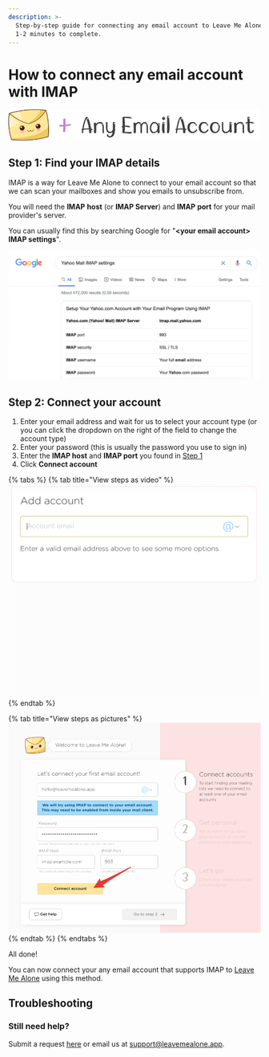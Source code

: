 ```yaml
---
description: >-
  Step-by-step guide for connecting any email account to Leave Me Alone. Takes
  1-2 minutes to complete.
---
```


# How to connect any email account with IMAP

![](../.gitbook/assets/lma+anything.png)

## Step 1: Find your IMAP details

IMAP is a way for Leave Me Alone to connect to your email account so that we can scan your mailboxes and show you emails to unsubscribe from.

You will need the **IMAP** **host** (or **IMAP Server**) and **IMAP** **port** for your mail provider's server.

You can usually find this by searching Google for "**\<your email account> IMAP settings**".

![E.g. Searching Google for Yahoo Mail IMAP settings](<../.gitbook/assets/image (5).png>)

## Step 2: Connect your account

1. Enter your email address and wait for us to select your account type (or you can click the dropdown on the right of the field to change the account type)
2. Enter your password (this is usually the password you use to sign in)
3. Enter the **IMAP host** and **IMAP port** you found in [Step 1](connecting-other-imap.md#step-1-find-your-imap-details)
4. Click **Connect account**

{% tabs %}
{% tab title="View steps as video" %}
![](../.gitbook/assets/1-connect.gif)
{% endtab %}

{% tab title="View steps as pictures" %}
![Enter your email, password, IMAP host & port from Step 1 and click Connect account](../.gitbook/assets/imap-other.png)
{% endtab %}
{% endtabs %}

All done!

You can now connect your any email account that supports IMAP to [Leave Me Alone](https://leavemealone.app/) using this method.

## Troubleshooting

### Still need help?

Submit a request [here](https://leavemealone.app/feedback) or email us at [support@leavemealone.app](mailto:support@leavemealone.app).
